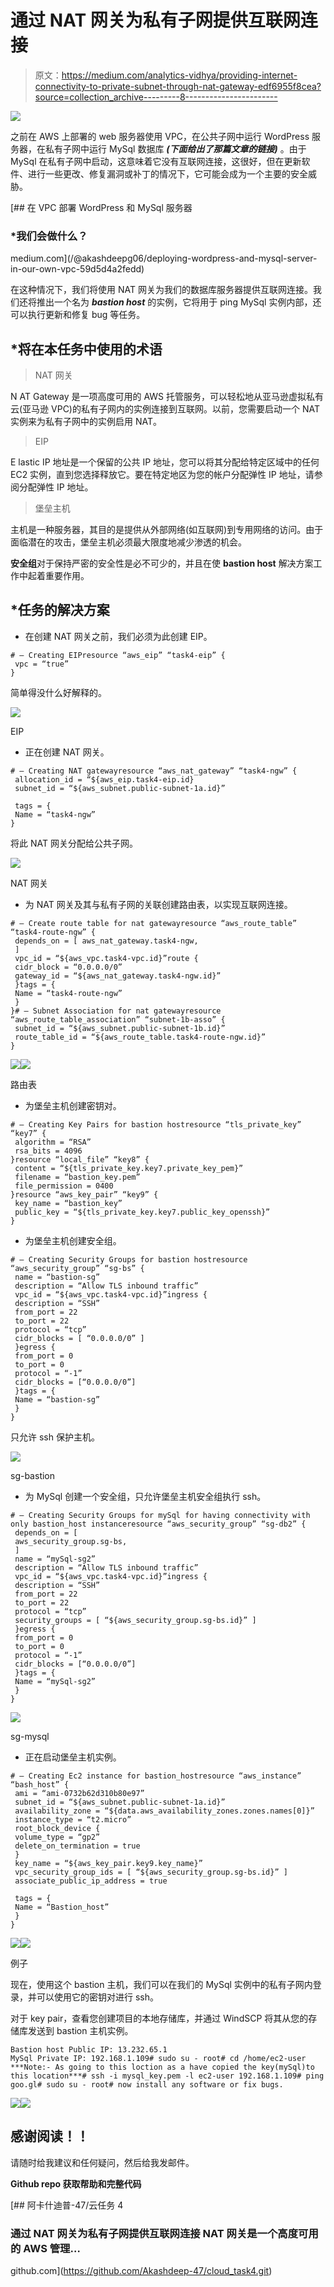 # 通过 NAT 网关为私有子网提供互联网连接

> 原文：<https://medium.com/analytics-vidhya/providing-internet-connectivity-to-private-subnet-through-nat-gateway-edf6955f8cea?source=collection_archive---------8----------------------->

![](img/f851444039f5a121cdf7fa91f33bd64c.png)

之前在 AWS 上部署的 web 服务器使用 VPC，在公共子网中运行 WordPress 服务器，在私有子网中运行 MySql 数据库 ***(下面给出了那篇文章的链接)*** 。由于 MySql 在私有子网中启动，这意味着它没有互联网连接，这很好，但在更新软件、进行一些更改、修复漏洞或补丁的情况下，它可能会成为一个主要的安全威胁。

[](/@akashdeepg06/deploying-wordpress-and-mysql-server-in-our-own-vpc-59d5d4a2fedd) [## 在 VPC 部署 WordPress 和 MySql 服务器

### *我们会做什么？

medium.com](/@akashdeepg06/deploying-wordpress-and-mysql-server-in-our-own-vpc-59d5d4a2fedd) 

在这种情况下，我们将使用 NAT 网关为我们的数据库服务器提供互联网连接。我们还将推出一个名为 ***bastion host*** 的实例，它将用于 ping MySql 实例内部，还可以执行更新和修复 bug 等任务。

## ***将在本任务中使用的术语**

> NAT 网关

N AT Gateway 是一项高度可用的 AWS 托管服务，可以轻松地从亚马逊虚拟私有云(亚马逊 VPC)的私有子网内的实例连接到互联网。以前，您需要启动一个 NAT 实例来为私有子网中的实例启用 NAT。

> EIP

E lastic IP 地址是一个保留的公共 IP 地址，您可以将其分配给特定区域中的任何 EC2 实例，直到您选择释放它。要在特定地区为您的帐户分配弹性 IP 地址，请参阅分配弹性 IP 地址。

> 堡垒主机

主机是一种服务器，其目的是提供从外部网络(如互联网)到专用网络的访问。由于面临潜在的攻击，堡垒主机必须最大限度地减少渗透的机会。

**安全组**对于保持严密的安全性是必不可少的，并且在使 **bastion host** 解决方案工作中起着重要作用。

## *任务的解决方案

*   在创建 NAT 网关之前，我们必须为此创建 EIP。

```
# — Creating EIPresource “aws_eip” “task4-eip” {
 vpc = “true”
}
```

简单得没什么好解释的。

![](img/246e3d505030e5d2abe8d8030ee4defe.png)

EIP

*   正在创建 NAT 网关。

```
# — Creating NAT gatewayresource “aws_nat_gateway” “task4-ngw” {
 allocation_id = “${aws_eip.task4-eip.id}
 subnet_id = “${aws_subnet.public-subnet-1a.id}”

 tags = {
 Name = “task4-ngw”
}
```

将此 NAT 网关分配给公共子网。

![](img/799824f36d42c87e6d182b6137439ecb.png)

NAT 网关

*   为 NAT 网关及其与私有子网的关联创建路由表，以实现互联网连接。

```
# — Create route table for nat gatewayresource “aws_route_table” “task4-route-ngw” {
 depends_on = [ aws_nat_gateway.task4-ngw, 
 ]
 vpc_id = “${aws_vpc.task4-vpc.id}”route {
 cidr_block = “0.0.0.0/0”
 gateway_id = “${aws_nat_gateway.task4-ngw.id}”
 }tags = {
 Name = “task4-route-ngw”
 }
}# — Subnet Association for nat gatewayresource “aws_route_table_association” “subnet-1b-asso” {
 subnet_id = “${aws_subnet.public-subnet-1b.id}”
 route_table_id = “${aws_route_table.task4-route-ngw.id}”
}
```

![](img/2496abff2ea7eaff471163aef45fa212.png)![](img/1d87d06165c7e0efda87306758c45a41.png)

路由表

*   为堡垒主机创建密钥对。

```
# — Creating Key Pairs for bastion hostresource “tls_private_key” “key7” {
 algorithm = “RSA”
 rsa_bits = 4096
}resource “local_file” “key8” {
 content = “${tls_private_key.key7.private_key_pem}”
 filename = “bastion_key.pem”
 file_permission = 0400
}resource “aws_key_pair” “key9” {
 key_name = “bastion_key”
 public_key = “${tls_private_key.key7.public_key_openssh}”
}
```

*   为堡垒主机创建安全组。

```
# — Creating Security Groups for bastion hostresource “aws_security_group” “sg-bs” {
 name = “bastion-sg”
 description = “Allow TLS inbound traffic”
 vpc_id = “${aws_vpc.task4-vpc.id}”ingress {
 description = “SSH”
 from_port = 22
 to_port = 22
 protocol = “tcp”
 cidr_blocks = [ “0.0.0.0/0” ]
 }egress {
 from_port = 0
 to_port = 0
 protocol = “-1”
 cidr_blocks = [“0.0.0.0/0”]
 }tags = {
 Name = “bastion-sg”
 }
}
```

只允许 ssh 保护主机。

![](img/2a6b63cf451c2b4e9fbce7b95d49f426.png)

sg-bastion

*   为 MySql 创建一个安全组，只允许堡垒主机安全组执行 ssh。

```
# — Creating Security Groups for mySql for having connectivity with only bastion_host instanceresource “aws_security_group” “sg-db2” {
 depends_on = [
 aws_security_group.sg-bs,
 ]
 name = “mySql-sg2”
 description = “Allow TLS inbound traffic”
 vpc_id = “${aws_vpc.task4-vpc.id}”ingress {
 description = “SSH”
 from_port = 22
 to_port = 22
 protocol = “tcp”
 security_groups = [ “${aws_security_group.sg-bs.id}” ]
 }egress {
 from_port = 0
 to_port = 0
 protocol = “-1”
 cidr_blocks = [“0.0.0.0/0”]
 }tags = {
 Name = “mySql-sg2”
 }
}
```

![](img/f351d0b22c08cefb9247fce01e5a7ff2.png)

sg-mysql

*   正在启动堡垒主机实例。

```
# — Creating Ec2 instance for bastion_hostresource “aws_instance” “bash_host” {
 ami = “ami-0732b62d310b80e97”
 subnet_id = “${aws_subnet.public-subnet-1a.id}”
 availability_zone = “${data.aws_availability_zones.zones.names[0]}”
 instance_type = “t2.micro”
 root_block_device {
 volume_type = “gp2”
 delete_on_termination = true
 }
 key_name = “${aws_key_pair.key9.key_name}”
 vpc_security_group_ids = [ “${aws_security_group.sg-bs.id}” ]
 associate_public_ip_address = true

 tags = {
 Name = “Bastion_host”
 }
}
```

![](img/f2f77822f6efa43af5244aa8e0cea6e6.png)![](img/d85e19307b7b143717555f01f8604cc4.png)

例子

现在，使用这个 bastion 主机，我们可以在我们的 MySql 实例中的私有子网内登录，并可以使用它的密钥对进行 ssh。

对于 key pair，查看您创建项目的本地存储库，并通过 WindSCP 将其从您的存储库发送到 bastion 主机实例。

```
Bastion host Public IP: 13.232.65.1
MySql Private IP: 192.168.1.109# sudo su - root# cd /home/ec2-user
***Note:- As going to this loction as a have copied the key(mySql)to this location***# ssh -i mysql_key.pem -l ec2-user 192.168.1.109# ping goo.gl# sudo su - root# now install any software or fix bugs.
```

![](img/f80743d03ed16ddbceaed9493fdcd0a2.png)![](img/679d436b6f63aaa84c3b18502570f09d.png)

## 感谢阅读！！

请随时给我建议和任何疑问，然后给我发邮件。

**Github repo 获取帮助和完整代码**

[](https://github.com/Akashdeep-47/cloud_task4.git) [## 阿卡什迪普-47/云任务 4

### 通过 NAT 网关为私有子网提供互联网连接 NAT 网关是一个高度可用的 AWS 管理…

github.com](https://github.com/Akashdeep-47/cloud_task4.git)